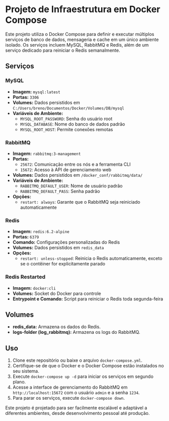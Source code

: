 # Projeto de Infraestrutura em Docker Compose

Este projeto utiliza o Docker Compose para definir e executar múltiplos serviços de banco de dados, mensageria e cache em um único ambiente isolado. Os serviços incluem MySQL, RabbitMQ e Redis, além de um serviço dedicado para reiniciar o Redis semanalmente.

## Serviços

### MySQL

- **Imagem:** `mysql:latest`
- **Portas:** `3306`
- **Volumes:** Dados persistidos em `C:/Users/breno/Documentos/Docker/Volumes/DB/mysql`
- **Variáveis de Ambiente:**
    - `MYSQL_ROOT_PASSWORD`: Senha do usuário root
    - `MYSQL_DATABASE`: Nome do banco de dados padrão
    - `MYSQL_ROOT_HOST`: Permite conexões remotas

### RabbitMQ

- **Imagem:** `rabbitmq:3-management`
- **Portas:**
    - `25672`: Comunicação entre os nós e a ferramenta CLI
    - `15672`: Acesso à API de gerenciamento web
- **Volumes:** Dados persistidos em `/docker_conf/rabbitmq/data/`
- **Variáveis de Ambiente:**
    - `RABBITMQ_DEFAULT_USER`: Nome de usuário padrão
    - `RABBITMQ_DEFAULT_PASS`: Senha padrão
- **Opções:**
    - `restart: always`: Garante que o RabbitMQ seja reiniciado automaticamente

### Redis

- **Imagem:** `redis:6.2-alpine`
- **Portas:** `6379`
- **Comando:** Configurações personalizadas do Redis
- **Volumes:** Dados persistidos em `redis_data`
- **Opções:**
    - `restart: unless-stopped`: Reinicia o Redis automaticamente, exceto se o contêiner for explicitamente parado

### Redis Restarted

- **Imagem:** `docker:cli`
- **Volumes:** Socket do Docker para controle
- **Entrypoint e Comando:** Script para reiniciar o Redis toda segunda-feira

## Volumes

- **redis_data:** Armazena os dados do Redis.
- **logs-folder (log_rabbitmq):** Armazena os logs do RabbitMQ.

## Uso

1. Clone este repositório ou baixe o arquivo `docker-compose.yml`.
2. Certifique-se de que o Docker e o Docker Compose estão instalados no seu sistema.
3. Execute `docker-compose up -d` para iniciar os serviços em segundo plano.
4. Acesse a interface de gerenciamento do RabbitMQ em `http://localhost:15672` com o usuário `admin` e a senha `1234`.
5. Para parar os serviços, execute `docker-compose down`.

Este projeto é projetado para ser facilmente escalável e adaptável a diferentes ambientes, desde desenvolvimento pessoal até produção.
